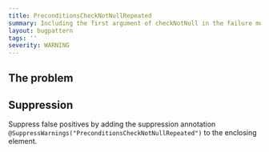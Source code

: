 ```yaml
---
title: PreconditionsCheckNotNullRepeated
summary: Including the first argument of checkNotNull in the failure message is not useful, as it will always be `null`.
layout: bugpattern
tags: ''
severity: WARNING
---
```


<!--
*** AUTO-GENERATED, DO NOT MODIFY ***
To make changes, edit the @BugPattern annotation or the explanation in docs/bugpattern.
-->

## The problem


## Suppression
Suppress false positives by adding the suppression annotation `@SuppressWarnings("PreconditionsCheckNotNullRepeated")` to the enclosing element.
